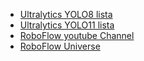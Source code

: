 - [Ultralytics YOLO8 lista](https://www.youtube.com/watch?v=Ixt7YpMRg5I&list=PL1FZnkj4ad1PFJTjW4mWpHZhzgJinkNV0&index=1)
- [Ultralytics YOLO11 lista](https://www.youtube.com/watch?v=-JXwa-WlkU8&list=PL1FZnkj4ad1P9gulU2Ud6y-1m1fKXTPGW)
- [RoboFlow youtube Channel](https://www.youtube.com/@Roboflow/videos)
- [RoboFlow Universe](https://universe.roboflow.com)